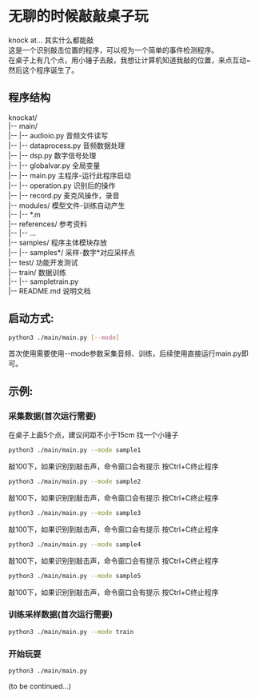 # 无聊的时候敲敲桌子玩  
knock at... 其实什么都能敲  
这是一个识别敲击位置的程序，可以视为一个简单的事件检测程序。  
在桌子上有几个点，用小锤子去敲，我想让计算机知道我敲的位置，来点互动~  
然后这个程序诞生了。  

## 程序结构  
knockat/  
|-- main/  
|-- |-- audioio.py              音频文件读写  
|-- |-- dataprocess.py      音频数据处理  
|-- |-- dsp.py                    数字信号处理  
|-- |-- globalvar.py           全局变量  
|-- |-- main.py                  主程序-运行此程序启动  
|-- |-- operation.py           识别后的操作  
|-- |-- record.py                麦克风操作，录音  
|-- modules/                    模型文件-训练自动产生  
|-- |-- \*.m  
|-- references/            参考资料  
|-- |--  ...  
|-- samples/                程序主体模块存放  
|-- |-- samples\*/           采样-数字\*对应采样点  
|-- test/                   功能开发测试  
|-- train/                  数据训练  
|-- |-- sampletrain.py  
|-- README.md              说明文档  

## 启动方式:  
```sh
python3 ./main/main.py [--mode]
```
首次使用需要使用--mode参数采集音频、训练，后续使用直接运行main.py即可。

## 示例:
### 采集数据(首次运行需要)
在桌子上画5个点，建议间距不小于15cm
找一个小锤子

```sh
python3 ./main/main.py --mode sample1
```
敲100下，如果识别到敲击声，命令窗口会有提示
按Ctrl+C终止程序

```sh
python3 ./main/main.py --mode sample2
```
敲100下，如果识别到敲击声，命令窗口会有提示
按Ctrl+C终止程序

```sh
python3 ./main/main.py --mode sample3
```
敲100下，如果识别到敲击声，命令窗口会有提示
按Ctrl+C终止程序

```sh
python3 ./main/main.py --mode sample4
```
敲100下，如果识别到敲击声，命令窗口会有提示
按Ctrl+C终止程序

```sh
python3 ./main/main.py --mode sample5
```
敲100下，如果识别到敲击声，命令窗口会有提示
按Ctrl+C终止程序

### 训练采样数据(首次运行需要)
```sh
python3 ./main/main.py --mode train
```
### 开始玩耍
```sh
python3 ./main/main.py
```

(to be continued...)
